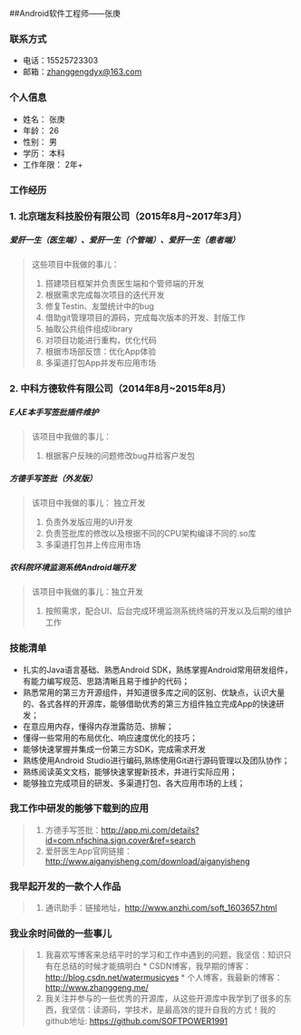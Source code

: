 ##Android软件工程师——张庚

### 联系方式
* 电话：15525723303
* 邮箱：zhanggengdyx@163.com 

### 个人信息
* 姓名： 张庚
* 年龄： 26
* 性别： 男
* 学历： 本科
* 工作年限： 2年+

### 工作经历

### 1. 北京瑞友科技股份有限公司（2015年8月~2017年3月）

##### 爱肝一生（医生端）、爱肝一生（个管端）、爱肝一生（患者端）

> 这些项目中我做的事儿：
> 1. 搭建项目框架并负责医生端和个管师端的开发
> 2. 根据需求完成每次项目的迭代开发
> 3. 修复Testin、友盟统计中的bug
> 4. 借助git管理项目的源码，完成每次版本的开发、封版工作
> 5. 抽取公共组件组成library
> 6. 对项目功能进行重构，优化代码
> 7. 根据市场部反馈：优化App体验
> 8. 多渠道打包App并发布应用市场

### 2. 中科方德软件有限公司（2014年8月~2015年8月）

##### E人E本手写签批插件维护
> 该项目中我做的事儿：
> 1. 根据客户反映的问题修改bug并给客户发包

##### 方德手写签批（外发版）
> 该项目中我做的事儿： 独立开发
> 1. 负责外发版应用的UI开发
> 2. 负责签批库的修改以及根据不同的CPU架构编译不同的.so库
> 3. 多渠道打包并上传应用市场

##### 农科院环境监测系统Android端开发

> 该项目中我做的事儿：独立开发
> 1. 按照需求，配合UI、后台完成环境监测系统终端的开发以及后期的维护工作

### 技能清单
* 扎实的Java语言基础、熟悉Android SDK，熟练掌握Android常用研发组件，有能力编写规范、思路清晰且易于维护的代码；
* 熟悉常用的第三方开源组件，并知道很多库之间的区别、优缺点，认识大量的、各式各样的开源库，能够借助优秀的第三方组件独立完成App的快速研发；
* 在意应用内存，懂得内存泄露防范、排解；
* 懂得一些常用的布局优化、响应速度优化的技巧；
* 能够快速掌握并集成一份第三方SDK，完成需求开发
* 熟练使用Android Studio进行编码,熟练使用Git进行源码管理以及团队协作；
* 熟练阅读英文文档，能够快速掌握新技术，并进行实际应用；
* 能够独立完成项目的研发、多渠道打包、各大应用市场的上线；

### 我工作中研发的能够下载到的应用
> 1. 方德手写签批：http://app.mi.com/details?id=com.nfschina.sign.cover&ref=search
> 2. 爱肝医生App官网链接：http://www.aiganyisheng.com/download/aiganyisheng

### 我早起开发的一款个人作品
> 1. 通讯助手：链接地址，http://www.anzhi.com/soft_1603657.html

### 我业余时间做的一些事儿
> 1. 我喜欢写博客来总结平时的学习和工作中遇到的问题，我坚信：知识只有在总结的时候才能搞明白
	 * CSDN博客，我早期的博客：http://blog.csdn.net/watermusicyes
	 * 个人博客，我最新的博客：http://www.zhanggeng.me/
> 2. 我关注并参与的一些优秀的开源库，从这些开源库中我学到了很多的东西，我坚信：读源码，学技术，是最高效的提升自我的方式！我的github地址: https://github.com/SOFTPOWER1991

